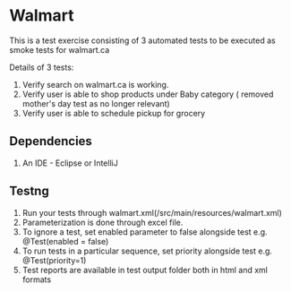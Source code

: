 # Walmart

This is a test exercise consisting of 3 automated tests to be executed as smoke tests for walmart.ca

Details of 3 tests:
1. Verify search on walmart.ca is working.
2. Verify user is able to shop products under Baby category ( removed mother's day test as no longer relevant)
3. Verify user is able to schedule pickup for grocery

## Dependencies

1. An IDE - Eclipse or IntelliJ



## Testng
1. Run your tests  through walmart.xml(/src/main/resources/walmart.xml)
2. Parameterization is done through excel file.
3. To ignore a test, set enabled parameter to false  alongside test
e.g.  @Test(enabled = false)
4. To run tests in a particular sequence, set priority alongside test
e.g. @Test(priority=1)
5. Test reports are available in test output folder both in html and xml formats
